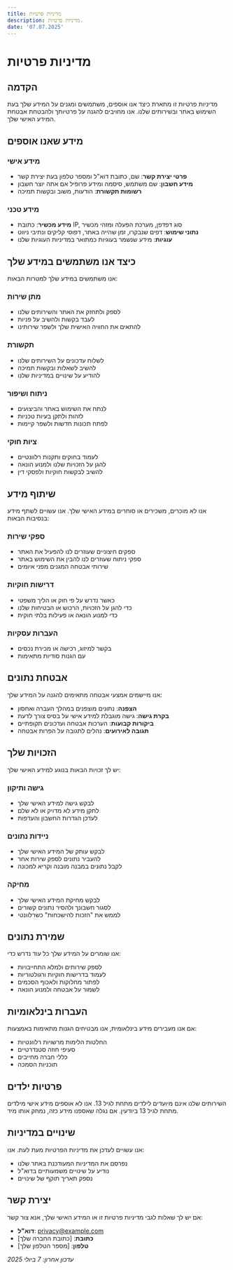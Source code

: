```yaml
---
title: מדיניות פרטיות
description: מדיניות פרטיות.
date: '07.07.2025'
---
```


# מדיניות פרטיות

## הקדמה

מדיניות פרטיות זו מתארת כיצד אנו אוספים, משתמשים ומגנים על המידע שלך בעת השימוש באתר ובשירותים שלנו. אנו מחויבים להגנה על פרטיותך ולהבטחת אבטחת המידע האישי שלך.

## מידע שאנו אוספים

### מידע אישי
- **פרטי יצירת קשר**: שם, כתובת דוא"ל ומספר טלפון בעת יצירת קשר
- **מידע חשבון**: שם משתמש, סיסמה ומידע פרופיל אם אתה יוצר חשבון
- **רשומות תקשורת**: הודעות, משוב ובקשות תמיכה

### מידע טכני
- **מידע מכשיר**: כתובת IP, סוג דפדפן, מערכת הפעלה ומזהי מכשיר
- **נתוני שימוש**: דפים שנבקרו, זמן שהייה באתר, דפוסי קליקים ונתיבי ניווט
- **עוגיות**: מידע שנשמר בעוגיות כמתואר במדיניות העוגיות שלנו

## כיצד אנו משתמשים במידע שלך

אנו משתמשים במידע שלך למטרות הבאות:

### מתן שירות
- לספק ולתחזק את האתר והשירותים שלנו
- לעבד בקשות ולהשיב על פניות
- להתאים את החוויה האישית שלך ולשפר שירותינו

### תקשורת
- לשלוח עדכונים על השירותים שלנו
- להשיב לשאלות ובקשות תמיכה
- להודיע על שינויים במדיניות שלנו

### ניתוח ושיפור
- לנתח את השימוש באתר והביצועים
- לזהות ולתקן בעיות טכניות
- לפתח תכונות חדשות ולשפר קיימות

### ציות חוקי
- לעמוד בחוקים ותקנות רלוונטיים
- להגן על הזכויות שלנו ולמנוע הונאה
- להשיב לבקשות חוקיות ולפסקי דין

## שיתוף מידע

אנו לא מוכרים, משכירים או סוחרים במידע האישי שלך. אנו עשויים לשתף מידע בנסיבות הבאות:

### ספקי שירות
- ספקים חיצוניים שעוזרים לנו להפעיל את האתר
- ספקי ניתוח שעוזרים לנו להבין את השימוש באתר
- שירותי אבטחה המגנים מפני איומים

### דרישות חוקיות
- כאשר נדרש על פי חוק או הליך משפטי
- כדי להגן על הזכויות, הרכוש או הבטיחות שלנו
- כדי למנוע הונאה או פעילות בלתי חוקית

### העברות עסקיות
- בקשר למיזוג, רכישה או מכירת נכסים
- עם הגנות סודיות מתאימות

## אבטחת נתונים

אנו מיישמים אמצעי אבטחה מתאימים להגנה על המידע שלך:

- **הצפנה**: נתונים מוצפנים במהלך העברה ואחסון
- **בקרת גישה**: גישה מוגבלת למידע אישי על בסיס צורך לדעת
- **ביקורות קבועות**: הערכות אבטחה ועדכונים תקופתיים
- **תגובה לאירועים**: נהלים לתגובה על הפרות אבטחה

## הזכויות שלך

יש לך זכויות הבאות בנוגע למידע האישי שלך:

### גישה ותיקון
- לבקש גישה למידע האישי שלך
- לתקן מידע לא מדויק או לא שלם
- לעדכן הגדרות החשבון והעדפות

### ניידות נתונים
- לבקש עותק של המידע האישי שלך
- להעביר נתונים לספק שירות אחר
- לקבל נתונים במבנה מובנה וקריא למכונה

### מחיקה
- לבקש מחיקת המידע האישי שלך
- לסגור חשבונך ולהסיר נתונים קשורים
- לממש את "הזכות להישכחות" כשרלוונטי

## שמירת נתונים

אנו שומרים על המידע שלך כל עוד נדרש כדי:
- לספק שירותים ולמלא התחייבויות
- לעמוד בדרישות חוקיות ורגולטוריות
- לפתור מחלוקות ולאכוף הסכמים
- לשמור על אבטחה ולמנוע הונאה

## העברות בינלאומיות

אם אנו מעבירים מידע בינלאומית, אנו מבטיחים הגנות מתאימות באמצעות:
- החלטות הלימות מרשויות רלוונטיות
- סעיפי חוזה סטנדרטיים
- כללי חברה מחייבים
- תוכניות הסמכה

## פרטיות ילדים

השירותים שלנו אינם מיועדים לילדים מתחת לגיל 13. אנו לא אוספים מידע אישי מילדים מתחת לגיל 13 ביודעין. אם נגלה שאספנו מידע כזה, נמחק אותו מיד.

## שינויים במדיניות

אנו עשויים לעדכן את מדיניות הפרטיות מעת לעת. אנו:
- נפרסם את המדיניות המעודכנת באתר שלנו
- נודיע על שינויים משמעותיים בדוא"ל
- נספק תאריך תוקף של שינויים

## יצירת קשר

אם יש לך שאלות לגבי מדיניות פרטיות זו או המידע האישי שלך, אנא צור קשר:

- **דוא"ל**: privacy@example.com
- **כתובת**: [כתובת החברה שלך]
- **טלפון**: [מספר הטלפון שלך]

*עדכון אחרון: 7 ביולי 2025*
